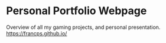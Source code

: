 # Personal Portfolio Webpage
Overview of all my gaming projects, and personal presentation.
https://francps.github.io/
